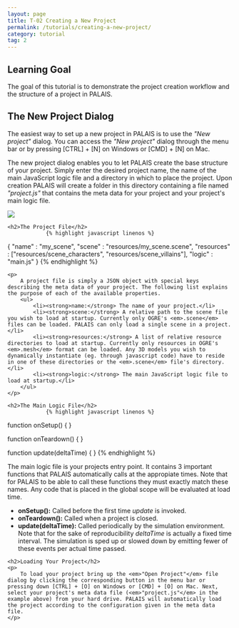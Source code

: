 ```yaml
---
layout: page
title: T-02 Creating a New Project
permalink: /tutorials/creating-a-new-project/
category: tutorial
tag: 2
---
```


<div class="creating-a-new-project">
	<h2>Learning Goal</h2>
	<p>
		The goal of this tutorial is to demonstrate the project creation workflow and the structure of a project in PALAIS.
	</p>
	<h2>The New Project Dialog</h2>
	<p>
		The easiest way to set up a new project in PALAIS is to use the <em>"New project"</em> dialog. You can access the <em>"New project"</em> dialog through the menu bar or by pressing [CTRL] + [N] on Windows or [CMD] + [N] on Mac.
	</p>
	<div class="row">
		<div class="col-md-6">
			<p>
				The new project dialog enables you to let PALAIS create the base structure of your project. Simply enter the desired project name, the name of the main JavaScript logic file and a directory in which to place the project. Upon creation PALAIS will create a folder in this directory containing a file named <em>"project.js"</em> that contains the meta data for your project and your project's main logic file. 
			</p>
		</div>
		<div class="col-md-6">
			<img data-toggle="magnify" src="{{ "/img/newproject.png" | prepend: site.baseurl }}"/>
		</div>
	</div>

	<h2>The Project File</h2>
				{% highlight javascript linenos %}
{
  "name" : "my_scene",
  "scene" : "resources/my_scene.scene",
  "resources" : ["resources/scene_characters", 
                 "resources/scene_villains"],
  "logic"  : "main.js"
}
				{% endhighlight %}

	<p>
		A project file is simply a JSON object with special keys describing the meta data of your project. The following list explains the purpose of each of the available properties.
		<ul>
			<li><strong>name:</strong> The name of your project.</li>
			<li><strong>scene:</strong> A relative path to the scene file you wish to load at startup. Currently only OGRE's <em>.scene</em> files can be loaded. PALAIS can only load a single scene in a project.</li>
			<li><strong>resources:</strong> A list of relative resource directories to load at startup. Currently only resources in OGRE's <em>.mesh</em> format can be loaded. Any 3D models you wish to dynamically instantiate (eg. through javascript code) have to reside in one of these directories or the <em>.scene</em> file's directory.</li>
			<li><strong>logic:</strong> The main JavaScript logic file to load at startup.</li>
		</ul>
	</p>

	<h2>The Main Logic File</h2>
				{% highlight javascript linenos %}
function onSetup() {
}

function onTeardown() {
}

function update(deltaTime) {
}
				{% endhighlight %}
	<p>
		The main logic file is your projects entry point. It contains 3 important functions that PALAIS automatically calls at the appropiate times. Note that for PALAIS to be able to call these functions they must exactly match these names. Any code that is placed in the global scope will be evaluated at load time.
		<ul>
			<li><strong>onSetup():</strong> Called before the first time <em>update</em> is invoked.</li>
			<li><strong>onTeardown():</strong> Called when a project is closed.</li>
			<li><strong>update(deltaTime):</strong> Called periodically by the simulation environment. Note that for the sake of reproducibility <em>deltaTime</em> is actually a fixed time interval. The simulation is sped up or slowed down by emitting fewer of these events per actual time passed.</li>
		</ul>
	</p>

	<h2>Loading Your Project</h2>
	<p>
		To load your project bring up the <em>"Open Project"</em> file dialog by clicking the corresponding button in the menu bar or pressing down [CTRL] + [O] on Windows or [CMD] + [O] on Mac. Next, select your project's meta data file (<em>"project.js"</em> in the example above) from your hard drive. PALAIS will automatically load the project according to the configuration given in the meta data file.
	</p>
</div>
